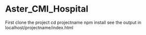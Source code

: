 # Aster_CMI_Hospital
First clone the project
cd projectname
npm install
see the output in localhost/projectname/index.html
